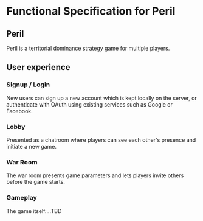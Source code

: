 
Functional Specification for Peril
==================================

Peril
-----
Peril is a territorial dominance strategy game for multiple players.


User experience
---------------

### Signup / Login

New users can sign up a new account which is kept locally on the server, or authenticate with OAuth using existing services such as Google or Facebook.

### Lobby

Presented as a chatroom where players can see each other's presence and initiate a new game.

### War Room

The war room presents game parameters and lets players invite others before the game starts.

### Gameplay

The game itself....TBD

